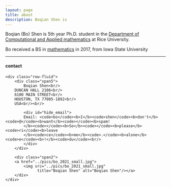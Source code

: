 ```yaml
---
layout: page
title: about
description: Boqian Shen is 
---
```


Boqian (Bo) Shen is 5th year Ph.D. student in the
[Department of Computational and Applied mathematics](https://caamweb.rice.edu/)
at Rice University.

Bo received a BS in [mathematics](https://math.iastate.edu) in 2017, from Iowa State University



---

<div class="container">
<h4><a name="Contact"></a>contact</h4>

    <div class="row-fluid">
        <div class="span5">
            Boqian Shen<br/>
	    DUNCAN HALL 2106<br/>
	    6100 MAIN STREET<br/>
	    HOUSTON, TX 77005-1892<br/>
	    USA<br/><br/>

            <div id="hide_email">
            Email: <code>bo</code><b>I</b><code>shen</code><b>don't</b><code>@</code><b>want</b><code></code><b>spam!
            </b><code></code><b>So</b><code></code><b>please</b><code>ri</code><b>leave
            </b><code>ce</code><b>me</b><code>.</code><b>alone</b><code>e</code><b>!</b><code>du</code><br/>
            </div>
        </div>

        <div class="span2">
        <a href="../pics/bo_2021_small.jpg">
            <img src="../pics/bo_2021_small.jpg"
                  title="Boqian Shen" alt="Boqian Shen"/></a>
        </div>
    </div>
</div>
